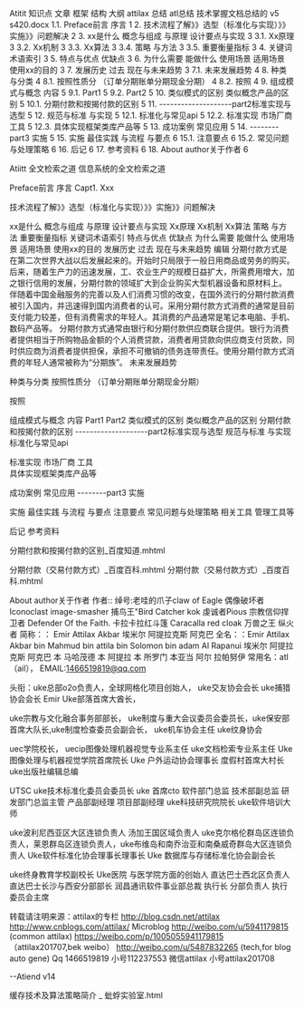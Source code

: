 Atitit 知识点 文章 框架 结构 大纲 attilax  总结 atl总结 技术掌握文档总结的 v5 s420.docx
1.1. Preface前言 序言	1
2. 技术流程了解》》选型（标准化与实现）》》实施》》问题解决	2
3. xx是什么 概念与组成 与原理 设计要点与实现	3
3.1. Xx原理	3
3.2. Xx机制	3
3.3. Xx算法	3
3.4. 策略 与方法	3
3.5. 重要衡量指标	3
4. 关键词术语索引	3
5. 特点与优点 优缺点	3
6. 为什么需要 能做什么 使用场景 适用场景 使用xx的目的	3
7. 发展历史 过去 现在与未来趋势	3
7.1. 未来发展趋势	4
8. 种类与分类	4
8.1. 按照性质分 （订单分期账单分期现金分期）	4
8.2. 按照	4
9. 组成模式与概念 内容	5
9.1. Part1	5
9.2. Part2	5
10. 类似模式的区别 类似概念产品的区别	5
10.1. 分期付款和按揭付款的区别	5
11. --------------------part2标准实现与选型	5
12. 规范与标准 与实现	5
12.1. 标准化与常见api	5
12.2. 标准实现 市场厂商 工具	5
12.3. 具体实现框架类库产品等	5
13. 成功案例 常见应用	5
14. --------part3 实施	5
15. 实施 最佳实践 与流程 与要点	6
15.1. 注意要点	6
15.2. 常见问题与处理策略	6
16. 后记	6
17. 参考资料	6
18. About author关于作者	6


 Atiitt 全文检索之道  信息系统的全文检索之道

Preface前言 序言
Capt1.   Xxx


技术流程了解》》选型（标准化与实现）》》实施》》问题解决

xx是什么 概念与组成 与原理 设计要点与实现
Xx原理
Xx机制
Xx算法
策略 与方法
重要衡量指标
关键词术语索引
特点与优点 优缺点
为什么需要 能做什么 使用场景 适用场景 使用xx的目的
发展历史 过去 现在与未来趋势
编辑
分期付款方式是在第二次世界大战以后发展起来的。开始时只局限于一般日用商品或劳务的购买。后来，随着生产力的迅速发展，工、农业生产的规模日益扩大，所需费用增大，加之银行信用的发展，分期付款的领域扩大到企业购买大型机器设备和原材料上。
伴随着中国金融服务的完善以及人们消费习惯的改变，在国外流行的分期付款消费被引入国内，并迅速得到国内消费者的认可。采用分期付款方式消费的通常是目前支付能力较差，但有消费需求的年轻人。其消费的产品通常是笔记本电脑、手机、数码产品等。
分期付款方式通常由银行和分期付款供应商联合提供。银行为消费者提供相当于所购物品金额的个人消费贷款，消费者用贷款向供应商支付货款，同时供应商为消费者提供担保，承担不可撤销的债务连带责任。使用分期付款方式消费的年轻人通常被称为“分期族”。
  未来发展趋势

种类与分类
按照性质分 （订单分期账单分期现金分期）

按照 


组成模式与概念 内容
Part1
Part2
类似模式的区别 类似概念产品的区别
分期付款和按揭付款的区别
--------------------part2标准实现与选型 
规范与标准 与实现 
标准化与常见api
 
标准实现 市场厂商 工具  
具体实现框架类库产品等

成功案例 常见应用
--------part3 实施

实施 最佳实践 与流程 与要点
注意要点
常见问题与处理策略
相关工具 管理工具等

 后记
参考资料

分期付款和按揭付款的区别_百度知道.mhtml


分期付款（交易付款方式）_百度百科.mhtml
分期付款（交易付款方式）_百度百科.mhtml

About author关于作者
作者:: 绰号:老哇的爪子claw of Eagle 偶像破坏者Iconoclast image-smasher
捕鸟王"Bird Catcher  kok  虔诚者Pious 宗教信仰捍卫者 Defender Of the Faith. 卡拉卡拉红斗篷 Caracalla red cloak 万兽之王  纵火者 
简称：： Emir Attilax Akbar 埃米尔 阿提拉克斯 阿克巴
全名：：Emir Attilax Akbar bin Mahmud bin  attila bin Solomon bin adam Al Rapanui 埃米尔 阿提拉克斯 阿克巴 本 马哈茂德 本 阿提拉 本 所罗门 本亚当  阿尔 拉帕努伊
常用名：atl（ail），  EMAIL:1466519819@qq.com


头衔：uke总部o2o负责人，全球网格化项目创始人，
uke交友协会会长  uke捕猎协会会长 Emir Uke部落首席大酋长，


uke宗教与文化融合事务部部长，  uke制度与重大会议委员会委员长，uke保安部首席大队长,uke制度检查委员会副会长， uke机车协会主任 uke纹身协会 

 uec学院校长， uecip图像处理机器视觉专业系主任   uke文档检索专业系主任
Uke图像处理与机器视觉学院首席院长
Uke 户外运动协会理事长  度假村首席大村长   uke出版社编辑总编


UTSC uke技术标准化委员会委员长 uke 首席cto   软件部门总监 技术部副总监  研发部门总监主管  产品部副经理 项目部副经理   uke科技研究院院长 uke软件培训大师

uke波利尼西亚区大区连锁负责人 汤加王国区域负责人 uke克尔格伦群岛区连锁负责人，莱恩群岛区连锁负责人，uke布维岛和南乔治亚和南桑威奇群岛大区连锁负责人 
 Uke软件标准化协会理事长理事长 Uke 数据库与存储标准化协会副会长 
 
uke终身教育学校副校长   Uke医院 与医学院方面的创始人
直达巴士西北区负责人   直达巴士长沙与西安分部部长
润昌通讯软件事业部总裁 执行长 分部负责人  执行委员会主席 

转载请注明来源：attilax的专栏  http://blog.csdn.net/attilax
http://www.cnblogs.com/attilax/
Microblog
http://weibo.com/u/5941179815   (common attilax)
https://weibo.com/p/1005055941179815  （attilax201707,bek weibo）
http://weibo.com/u/5487832265 (tech,for blog auto gene)
Qq 1466519819  小号112237553
 微信attilax  小号attilax201708



--Atiend  v14




缓存技术及算法策略简介 _ 蚍蜉实验室.html

